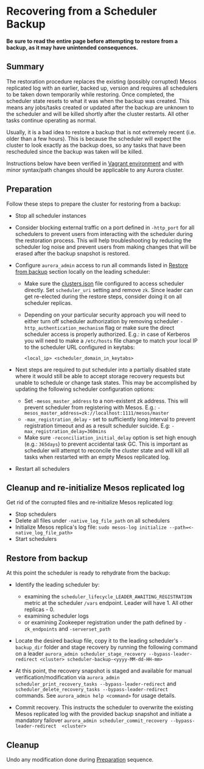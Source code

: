 # Recovering from a Scheduler Backup

**Be sure to read the entire page before attempting to restore from a backup, as it may have
unintended consequences.**

## Summary

The restoration procedure replaces the existing (possibly corrupted) Mesos replicated log with an
earlier, backed up, version and requires all schedulers to be taken down temporarily while
restoring. Once completed, the scheduler state resets to what it was when the backup was created.
This means any jobs/tasks created or updated after the backup are unknown to the scheduler and will
be killed shortly after the cluster restarts. All other tasks continue operating as normal.

Usually, it is a bad idea to restore a backup that is not extremely recent (i.e. older than a few
hours). This is because the scheduler will expect the cluster to look exactly as the backup does,
so any tasks that have been rescheduled since the backup was taken will be killed.

Instructions below have been verified in [Vagrant environment](../getting-started/vagrant.md) and with minor
syntax/path changes should be applicable to any Aurora cluster.

## Preparation

Follow these steps to prepare the cluster for restoring from a backup:

* Stop all scheduler instances

* Consider blocking external traffic on a port defined in `-http_port` for all schedulers to
prevent users from interacting with the scheduler during the restoration process. This will help
troubleshooting by reducing the scheduler log noise and prevent users from making changes that will
be erased after the backup snapshot is restored.

* Configure `aurora_admin` access to run all commands listed in
  [Restore from backup](#restore-from-backup) section locally on the leading scheduler:
  * Make sure the [clusters.json](../reference/client-cluster-configuration.md) file configured to
    access scheduler directly. Set `scheduler_uri` setting and remove `zk`. Since leader can get
    re-elected during the restore steps, consider doing it on all scheduler replicas.
  * Depending on your particular security approach you will need to either turn off scheduler
    authorization by removing scheduler `-http_authentication_mechanism` flag or make sure the
    direct scheduler access is properly authorized. E.g.: in case of Kerberos you will need to make
    a `/etc/hosts` file change to match your local IP to the scheduler URL configured in keytabs:

        <local_ip> <scheduler_domain_in_keytabs>

* Next steps are required to put scheduler into a partially disabled state where it would still be
able to accept storage recovery requests but unable to schedule or change task states. This may be
accomplished by updating the following scheduler configuration options:
  * Set `-mesos_master_address` to a non-existent zk address. This will prevent scheduler from
    registering with Mesos. E.g.: `-mesos_master_address=zk://localhost:1111/mesos/master`
  * `-max_registration_delay` - set to sufficiently long interval to prevent registration timeout
    and as a result scheduler suicide. E.g: `-max_registration_delay=360mins`
  * Make sure `-reconciliation_initial_delay` option is set high enough (e.g.: `365days`) to
    prevent accidental task GC. This is important as scheduler will attempt to reconcile the cluster
    state and will kill all tasks when restarted with an empty Mesos replicated log.

* Restart all schedulers

## Cleanup and re-initialize Mesos replicated log

Get rid of the corrupted files and re-initialize Mesos replicated log:

* Stop schedulers
* Delete all files under `-native_log_file_path` on all schedulers
* Initialize Mesos replica's log file: `sudo mesos-log initialize --path=<-native_log_file_path>`
* Start schedulers

## Restore from backup

At this point the scheduler is ready to rehydrate from the backup:

* Identify the leading scheduler by:
  * examining the `scheduler_lifecycle_LEADER_AWAITING_REGISTRATION` metric at the scheduler
    `/vars` endpoint. Leader will have 1. All other replicas - 0.
  * examining scheduler logs
  * or examining Zookeeper registration under the path defined by `-zk_endpoints`
    and `-serverset_path`

* Locate the desired backup file, copy it to the leading scheduler's `-backup_dir` folder and stage
recovery by running the following command on a leader
`aurora_admin scheduler_stage_recovery --bypass-leader-redirect <cluster> scheduler-backup-<yyyy-MM-dd-HH-mm>`

* At this point, the recovery snapshot is staged and available for manual verification/modification
via `aurora_admin scheduler_print_recovery_tasks --bypass-leader-redirect` and
`scheduler_delete_recovery_tasks --bypass-leader-redirect` commands.
See `aurora_admin help <command>` for usage details.

* Commit recovery. This instructs the scheduler to overwrite the existing Mesos replicated log with
the provided backup snapshot and initiate a mandatory failover
`aurora_admin scheduler_commit_recovery --bypass-leader-redirect  <cluster>`

## Cleanup
Undo any modification done during [Preparation](#preparation) sequence.
